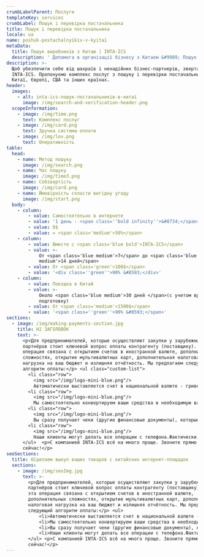 ```yaml
---
crumbLabelParent: Послуги
templateKey: services
crumbLabel: Пошук і перевірка постачальника
title: Пошук і перевірка постачальника
locale: ua
name: poshuk-postachalnyikiv-v-kyitai
metaData:
  title: Пошук виробників з Китаю | INTA-ICS
  description: ' Допомога в організації бізнесу з Китаєм &#9989; Пошук і перевірка виробника з Китаю &#9989; Допомога в проведенні переговорів, укладенні контракту, грошових транзакцій & #9742; 068 5555 999'
description: >-
  Щоб убезпечити себе від шахраїв і ненадійних бізнес-партнерів, звертайтеся в
  INTA-ICS. Пропонуємо комплекс послуг з пошуку і перевірки постачальників в
  Китаї, Європі, США та інших країнах.
header:
  images:
    - alt: inta-ics-пошук-постачальників-в-китаї
      image: /img/search-and-verification-header.png
  scopeInformation:
    - image: /img/time.png
      text: Комплекс послуг
    - image: /img/card.png
      text: Зручна система оплати
    - image: /img/lov.png
      text: Оперативність
table:
  head:
    - name: Метод пошуку
      image: /img/search.png
    - name: Час пошуку
      image: /img/time3.png
    - name: Собівартість
      image: /img/card.png
    - name: Ймовірність скласти вигідну угоду
      image: /img/start.png
  body:
    - column:
        - value: Самостоятельно в интернете
        - value: '1 день - <span class=''bold infinity''>&#8734;</span>'
        - value: 0$
        - value: = <span class='medium'>50%</span>
    - column:
        - value: Вместе с <span class='blue bold'>INTA-ICS</span>
        - value: >-
            От <span class='blue medium'>7</span> до <span class='blue
            medium'>14 дней</span>
        - value: От <span class='green'>100$</span>
        - value: '<div class=''green''>90% &#8593;</div>'
    - column:
        - value: Поездка в Китай
        - value: >-
            Около <span class='blue medium'>30 дней </span>(с учетом времени на
            подготовку)
        - value: От <span class='medium'>1500$</span>
        - value: '<span class=''green''>90% &#8593;</span>'
sections:
  - image: /img/making-payments-section.jpg
    title: Н2 ЗАГОЛОВОК
    text: >-
      <p>Для предпринимателей, которые осуществляют закупки у зарубежных
      партнёров стоит ключевой вопрос оплаты контрагенту (поставщику). Часто эта
      операция связана с открытием счетов в иностранной валюте, дополнительных
      сложностях, открытие мультивалютных карт, дополнительная налоговая
      нагрузка на ваш бюджет и излишняя отчётность. Мы предлагаем следующий
      алгоритм оплаты:</p> <ul class="custom-list">
        <li class="row">
          <img src="/img/logo-mini-blue.png"/>
          Автоматически выставляется счет в национальной валюте - гривнах. По факту вы покупаете товар в гривнах.</li>  
        <li class="row">
          <img src="/img/logo-mini-blue.png"/>
          Мы самостоятельно конвертируем ваши средства в необходимую валюту поставщика по выгодному курсу и оплачиваем ваш заказ.</li>  
        <li class="row">
          <img src="/img/logo-mini-blue.png"/>
          Вы сразу получает чеки (другие финансовые документы), которые подтверждают факт оплаты.</li>  
        <li class="row"> 
          <img src="/img/logo-mini-blue.png"/>
          Наши клиенты могут делать все операции с телефона.Фактически, наша компания выполняет работу, связанную с обслуживанием валютных счетов. При этом вы всегда знаете оптовую стоимость товара в нашей национальной валюте.</li>  
      </ul>  <p>С компанией INTA-ICS всё на много проще. Звоните прямо
      сейчас!</p>
seoSections:
  title: 6Сделаем выкуп ваших товаров с китайских интернет-площадок
  sections:
    - image: /img/seoImg.jpg
      text: >-
        <p>Для предпринимателей, которые осуществляют закупки у зарубежных
        партнёров стоит ключевой вопрос оплаты контрагенту (поставщику). Часто
        эта операция связана с открытием счетов в иностранной валюте,
        дополнительных сложностях, открытие мультивалютных карт, дополнительная
        налоговая нагрузка на ваш бюджет и излишняя отчётность. Мы предлагаем
        следующий алгоритм оплаты:</p> <ul>
            <li>Автоматически выставляется счет в национальной валюте - гривнах. По факту вы покупаете товар в гривнах.</li>
            <li>Мы самостоятельно конвертируем ваши средства в необходимую валюту поставщика по выгодному курсу и оплачиваем ваш заказ.</li>
            <li>Вы сразу получает чеки (другие финансовые документы), которые подтверждают факт оплаты.</li>
            <li>Наши клиенты могут делать все операции с телефона.Фактически, наша компания выполняет работу, связанную с обслуживанием валютных счетов. При этом вы всегда знаете оптовую стоимость товара в нашей национальной валюте.</li>
        </ul> <p>С компанией INTA-ICS всё на много проще. Звоните прямо
        сейчас!</p>
---
```


